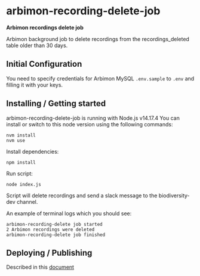 # arbimon-recording-delete-job
**Arbimon recordings delete job**

Arbimon background job to delete recordings from the recordings_deleted table older than 30 days.

## Initial Configuration

You need to specify credentials for Arbimon MySQL `.env.sample` to `.env` and filling it with your keys.

## Installing / Getting started

arbimon-recording-delete-job is running with Node.js v14.17.4
You can install or switch to this node version using the following commands:
```shell
nvm install
nvm use
```

Install dependencies:
```shell
npm install
```

Run script:
```
node index.js
```

Script will delete recordings and send a slack message to the biodiversity-dev channel.

An example of terminal logs which you should see:
```shell
arbimon-recording-delete job started
2 Arbimon recordings were deleted
arbimon-recording-delete job finished
```


## Deploying / Publishing

Described in this [document](./build/README.md)
